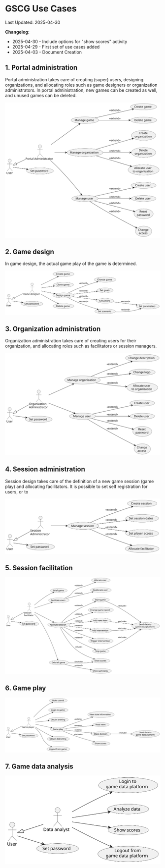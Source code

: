 # GSCG Use Cases

Last Updated: 2025-04-30

__Changelog:__
 - 2025-04-30 - Include options for "show scores" activity
 - 2025-04-29 - First set of use cases added
 - 2025-04-03 - Document Creation
 
 
## 1. Portal administration
Portal administration takes care of creating (super) users, designing organizations, and allocating roles such as game designers or organization administrators. In portal administration, new games can be created as well, and unused games can be deleted.

![](diagrams/portal-administration.svg)
 
 
## 2. Game design
In game design, the actual game play of the game is determined. 
 
![](diagrams/game-design.svg)


## 3. Organization administration
Organization administration takes care of creating users for their organization, and allocating roles such as facilitators or session managers.

![](diagrams/organization-administration.svg)


## 4. Session administration
Session design takes care of the definition of a new game session (game play) and allocating facilitators. It is possible to set self registration for users, or to 

![](diagrams/session-administration.svg)


## 5. Session facilitation

![](diagrams/session-facilitation.svg)


## 6. Game play

![](diagrams/game-play.svg)


## 7. Game data analysis

![](diagrams/game-data-analysis.svg)
